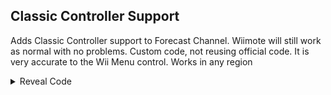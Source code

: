 ## Classic Controller Support

Adds Classic Controller support to Forecast Channel. Wiimote will still work as normal with no problems. Custom code, not reusing official code. It is very accurate to the Wii Menu control. Works in any region

<details>
<summary>Reveal Code</summary>

```powerpc
0412B4F0 60000000
0412B14C 48000010
0412B194 48000030
0412B420 48000030
C212C4AC 00000013
3D80801D A18C7382
A0E30000 718B0010
41820008 60E70800
718B0040 41820008
60E70400 718B0600
41820008 60E70010
718B3000 41820008
60E71000 718B0800
41820008 60E78000
718B008C 41820008
60E70200 718B0020
41820008 60E70100
718B0001 41820008
60E70008 718B4000
41820008 60E70004
718B0002 41820008
60E70001 718B8000
41820008 60E70002
60000000 00000000
C212B4F4 0000001C
4800001D 3CB020C5 
BC6D9168 BF666666
BFD9999A 00000000
00000000 7D6802A6
C07E0070 C08B0000
39800002 895EFFFC
2C0A0000 40820014
898B0010 2C0C0000
40810008 398CFFFF
998B0010 2C0C0001
40820004 2C0A0000
40820020 2C0C0000
41820020 895E005F
2C0A0008 4082000C
C00B0014 C04B0014
D05E0020 D01E0024
C01E0020 C03E0024
C05E006C EC420132
C0AB0008 C0CB000C
EC00102A C08B0004
EC630132 EC21182A
FC003040 41800014
FCC03050 FC003040
41810008 D01E0020
FC012840 41800014
FCA02850 FC012840
41810008 D03E0024
60000000 00000000
C212B4F8 00000004
9BFEFFFC 899E005F
2C0C0008 40820008
3BE00002 9BFE005E
60000000 00000000
C212B1E0 00000008
8983005F 2C0C0008
4082002C 8983FFFC
2C0C0000 40820020
4800000D 3F800000
BE800000 7D8802A6
C06C0000 D0610008
C04C0004 D041000C
60000000 00000000
```
</details>
